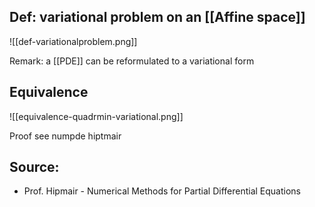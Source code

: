 

## Def: variational problem on an [[Affine space]]

![[def-variationalproblem.png]]

Remark: a [[PDE]] can be reformulated to a variational form


## Equivalence

![[equivalence-quadrmin-variational.png]]

Proof see numpde hiptmair


## Source:
- Prof. Hipmair - Numerical Methods for Partial Differential Equations